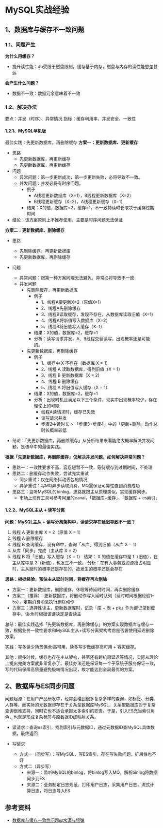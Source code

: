 # MySQL实战经验


## 1、数据库与缓存不一致问题
### 1.1、问题产生
**为什么用缓存？**

- 提升读性能：db受限于磁盘限制，缓存基于内存，磁盘与内存的读性能想差甚远

**会产生什么问题？**
- 数据不一致：数据冗余意味着不一致

### 1.2、解决办法
要点：并发（时序）、异常情况
指标：缓存利用率、并发安全、一致性

#### 1.2.1、MySQL单机版
最佳实践：先更新数据库，再删除缓存
**方案一：更新数据库、更新缓存**
- 思路
  - 先更新数据库，再更新缓存
  - 先更新数据库，再更新缓存
- 问题
  - 异常问题：第一步更新成功，第一步更新失败，必将导致不一致。
  - 并发问题：并发必将有时序问题。
    - 例子
      - A线程更新数据库（X=1），B线程更新数据库（X=2）
      - B线程更新缓存（X=2），A线程更新缓存（X=1）
    - 结果：X的值，数据库=2，缓存=1，不一致持续时长取决于缓存过期时间
- 结论：该方案原则上不推荐使用，主要是时序问题无法保证

**方案二：更新数据库、删除缓存**
- 思路
  - 先删除缓存，再更新数据库
  - 先更新数据库，再删除缓存
- 问题
  - 异常问题：跟第一种方案同理无法避免，异常必将导致不一致
  - 并发问题
    - 先删除缓存，再更新数据库
      - 例子
        - 1、线程A要更新X=2（原值X=1）
        - 2、线程A先删除缓存
        - 3、线程B读取缓存，发现不存在，从数据库读取旧值（X=1）
        - 4、线程A将新值写入数据库（X=2）
        - 5、线程B将旧值写入缓存（X=1）
      - 结果：X的值，数据库=2，缓存=1
      - 分析：读写请求并发，A、B线程交替读写，出现概率还是可能的。
    - 先更新数据库，再删除缓存
      - 例子
        - 1、缓存中 X 不存在（数据库 X = 1）
        - 2、线程 A 读取数据库，得到旧值（X = 1）
        - 3、线程 B 更新数据库（X = 2)
        - 4、线程 B 删除缓存
        - 5、线程 A 将旧值写入缓存（X = 1）
      - 结果：X的值，数据库=2，缓存=1
      - 分析：出现时机且满足以下三个条件，现实中出现概率较少，存在理论上的可能
        - 线程A读请求时，缓存已失效
        - 读写请求并发
        - 步骤2中读时长 > 「步骤3+步骤4」中的「更新+删除」动作总时长概率较低

- 结论：「先更新数据库，再删除缓存」从分析结果来看能绝大概率解决并发问题，是该命中的最佳实践。

**根据「先更新数据库，再删除缓存」仅解决并发问题，如何解决异常问题？**

- 思路一：一致性要求不高，容忍短暂不一致，等待缓存到过期时间，不处理
- 思路二：删缓存动作失败，尝试充实重试
  - 同步重试：仅在网络抖动丢包的情况
  - 异步重试：写MQ异步读取消费，MQ需保证可靠性直到消费成功
- 思路三：监听MySQL的binlog，思路就跟主从原理类似，实现缓存同步。
  - 市场上现有工具可参考阿里的canal，「数据库+缓存」、「数据库 + es索引」

#### 1.2.2、MySQL主从 + 读写分离
**问题：MySQL主从 + 读写分离架构中，读请求存在延迟导致不一致？**
1. 线程 A 更新主库 X = 2（原值 X = 1）
2. 线程 A 删除缓存
3. 线程 B 查询缓存，没有命中，查询「从库」得到旧值（从库 X = 1）
4. 从库「同步」完成（主从库 X = 2）
5. 线程 B 将「旧值」写入缓存（X = 1）
  结果： X 的值在缓存中是 1（旧值），在主从库中是 2（新值），也发生不一致。
  分析：在有大事务或资源抢占明显时，主从延时的概率还是存在的，故发生的概率还是会存在

**思路：根据经验，预估主从延时时间，将缓存再次删除**
- 方案一：更新数据库，删除缓存，休眠等待延时时间，再次删除缓存
- 方案二（推荐）：更新数据库，将删动作写入延时队列（延时时间根据经验1-5s），定期消费消息执行删除动作
- 方案三：选择性读主，更新数据库时，记录「库 + 表 + pk」作为键记录到缓存中，读db时根据该键决定是否读主

总结：最佳实践选择「先更新数据库，再删除缓存」的方案实现数据库与缓存一致，根据业务一致性要求和MySQL主从+读写分离架构考虑是否要使用延迟删除方案。

实践：写多读少场景保db高可用，读多写少做缓存高可用 + 容灾缓存。

其他：很多时候，缓存也存在主从架构，甚至还有跨机房延迟等情况，实际从理论上提出完美方案就非常复杂了。最佳办法还是保证每一个子系统子服务保证一致，写的代码保障高质量避免极端情况出现，故才能达到全局最优的方案。

## 2、数据库与ES同步问题
问题起源：在用户产品研发中，经常会碰到很多复杂多样的查询，如标签、分类、人群等，而实际的元数据却存在于关系型数据库MySQL，关系型数据库对于复杂查询很难支持，同时它也不适合承担太多索引的职责。于是，引入ES充当索引角色，也就是形成复杂标签与原数据ID成映射关系。

- 读请求：查询es索引，找到索引与元数据ID，通过元数据ID查MySQL具体数据，最终返回

- 写请求
  - 方式一（同步写）：写MySQL、写ES索引，存在写失败问题，扩展性也不好
  - 方式二（异步写）
    - 来源一：监听MySQL的binlog，将binlog写入MQ，解析binlog将数据同步到ES
    - 来源二：业务制定日志规范，打印用户日志，采集用户日志，流式计算日志，将日志导入ES

## 参考资料
- [数据库与缓存一致性问题@水滴与银弹](https://mp.weixin.qq.com/s/4W7vmICGx6a_WX701zxgPQ)
